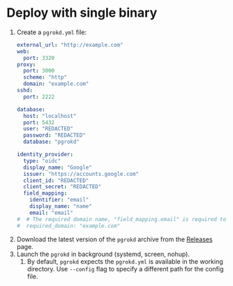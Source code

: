 # Deploy with single binary

1. Create a `pgrokd.yml` file:
    ```yaml
    external_url: "http://example.com"
    web:
      port: 3320
    proxy:
      port: 3000
      scheme: "http"
      domain: "example.com"
    sshd:
      port: 2222

    database:
      host: "localhost"
      port: 5432
      user: "REDACTED"
      password: "REDACTED"
      database: "pgrokd"

    identity_provider:
      type: "oidc"
      display_name: "Google"
      issuer: "https://accounts.google.com"
      client_id: "REDACTED"
      client_secret: "REDACTED"
      field_mapping:
        identifier: "email"
        display_name: "name"
        email: "email"
    #  # The required domain name, "field_mapping.email" is required to set for this to work.
    #  required_domain: "example.com"
    ```
1. Download the latest version of the `pgrokd` archive from the [Releases](https://github.com/pgrok/pgrok/releases) page.
1. Launch the `pgrokd` in background (systemd, screen, nohup).
    1. By default, `pgrokd` expects the `pgrokd.yml` is available in the working directory. Use `--config` flag to specify a different path for the config file.
